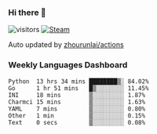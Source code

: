### Hi there 👋

![visitors](https://visitor-badge.glitch.me/badge?page_id=zhourunlai)
[![Steam](https://img.shields.io/badge/dynamic/json?label=Steam&query=%24.data.totalSubs&url=https%3A%2F%2Fapi.spencerwoo.com%2Fsubstats%2F%3Fsource%3DsteamGames%26queryKey%3D76561198285156854&suffix=%20Games&logo=steam&labelColor=134375&color=0b1a37&longCache=true)](http://steamcommunity.com/profiles/76561198285156854)

Auto updated by <a href="https://github.com/zhourunlai/zhourunlai/actions" target="_blank">zhourunlai/actions</a>

### Weekly Languages Dashboard

<!--PART:wakatime-->
```text
Python  13 hrs 34 mins ████████▒░ 84.02%
Go      1 hr 51 mins   █▒░░░░░░░░ 11.45%
INI     18 mins        ▒░░░░░░░░░ 1.87%
Charmci 15 mins        ▒░░░░░░░░░ 1.63%
YAML    7 mins         ▒░░░░░░░░░ 0.80%
Other   1 min          ▒░░░░░░░░░ 0.15%
Text    0 secs         ▒░░░░░░░░░ 0.08%
```
<!--PART:wakatime-->
